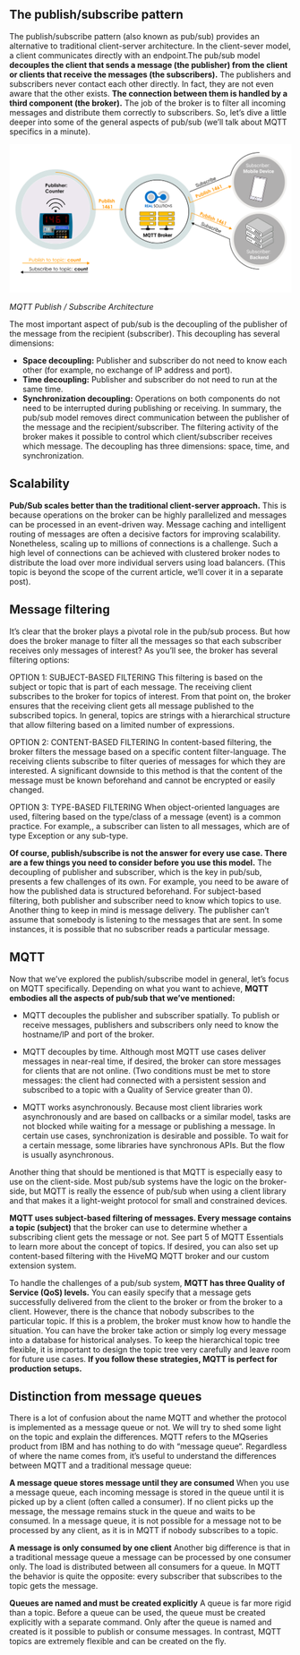 ## The publish/subscribe pattern

The publish/subscribe pattern (also known as pub/sub) provides an alternative to traditional client-server architecture. In the client-sever model, a client communicates directly with an endpoint.The pub/sub model **decouples the client that sends a message (the publisher) from the client or clients that receive the messages (the subscribers).** The publishers and subscribers never contact each other directly. In fact, they are not even aware that the other exists. **The connection between them is handled by a third component (the broker).** The job of the broker is to filter all incoming messages and distribute them correctly to subscribers. So, let’s dive a little deeper into some of the general aspects of pub/sub (we’ll talk about MQTT specifics in a minute).

<img src="img/mqtt-publish-subscribe.svg">

_MQTT Publish / Subscribe Architecture_


The most important aspect of pub/sub is the decoupling of the publisher of the message from the recipient (subscriber). This decoupling has several dimensions:

* **Space decoupling:** Publisher and subscriber do not need to know each other (for example, no exchange of IP address and port).
* **Time decoupling:** Publisher and subscriber do not need to run at the same time.
* **Synchronization decoupling:** Operations on both components do not need to be interrupted during publishing or receiving.
In summary, the pub/sub model removes direct communication between the publisher of the message and the recipient/subscriber. The filtering activity of the broker makes it possible to control which client/subscriber receives which message. The decoupling has three dimensions: space, time, and synchronization.


## Scalability

**Pub/Sub scales better than the traditional client-server approach.** This is because operations on the broker can be highly parallelized and messages can be processed in an event-driven way. Message caching and intelligent routing of messages are often a decisive factors for improving scalability. Nonetheless, scaling up to millions of connections is a challenge. Such a high level of connections can be achieved with clustered broker nodes to distribute the load over more individual servers using load balancers. (This topic is beyond the scope of the current article, we’ll cover it in a separate post).

## Message filtering

It’s clear that the broker plays a pivotal role in the pub/sub process. But how does the broker manage to filter all the messages so that each subscriber receives only messages of interest? As you’ll see, the broker has several filtering options:

OPTION 1: SUBJECT-BASED FILTERING
This filtering is based on the subject or topic that is part of each message. The receiving client subscribes to the broker for topics of interest. From that point on, the broker ensures that the receiving client gets all message published to the subscribed topics. In general, topics are strings with a hierarchical structure that allow filtering based on a limited number of expressions.

OPTION 2: CONTENT-BASED FILTERING
In content-based filtering, the broker filters the message based on a specific content filter-language. The receiving clients subscribe to filter queries of messages for which they are interested. A significant downside to this method is that the content of the message must be known beforehand and cannot be encrypted or easily changed.

OPTION 3: TYPE-BASED FILTERING
When object-oriented languages are used, filtering based on the type/class of a message (event) is a common practice. For example,, a subscriber can listen to all messages, which are of type Exception or any sub-type.

**Of course, publish/subscribe is not the answer for every use case. There are a few things you need to consider before you use this model.** The decoupling of publisher and subscriber, which is the key in pub/sub, presents a few challenges of its own. For example, you need to be aware of how the published data is structured beforehand. For subject-based filtering, both publisher and subscriber need to know which topics to use. Another thing to keep in mind is message delivery. The publisher can’t assume that somebody is listening to the messages that are sent. In some instances, it is possible that no subscriber reads a particular message.


## MQTT

Now that we’ve explored the publish/subscribe model in general, let’s focus on MQTT specifically. Depending on what you want to achieve, **MQTT embodies all the aspects of pub/sub that we’ve mentioned:**

* MQTT decouples the publisher and subscriber spatially. To publish or receive messages, publishers and subscribers only need to know the hostname/IP and port of the broker.

* MQTT decouples by time. Although most MQTT use cases deliver messages in near-real time, if desired, the broker can store messages for clients that are not online. (Two conditions must be met to store messages: the client had connected with a persistent session and subscribed to a topic with a Quality of Service greater than 0).

* MQTT works asynchronously. Because most client libraries work asynchronously and are based on callbacks or a similar model, tasks are not blocked while waiting for a message or publishing a message. In certain use cases, synchronization is desirable and possible. To wait for a certain message, some libraries have synchronous APIs. But the flow is usually asynchronous.

Another thing that should be mentioned is that MQTT is especially easy to use on the client-side. Most pub/sub systems have the logic on the broker-side, but MQTT is really the essence of pub/sub when using a client library and that makes it a light-weight protocol for small and constrained devices.

**MQTT uses subject-based filtering of messages. Every message contains a topic (subject)** that the broker can use to determine whether a subscribing client gets the message or not. See part 5 of MQTT Essentials to learn more about the concept of topics. If desired, you can also set up content-based filtering with the HiveMQ MQTT broker and our custom extension system.

To handle the challenges of a pub/sub system, **MQTT has three Quality of Service (QoS) levels.** You can easily specify that a message gets successfully delivered from the client to the broker or from the broker to a client. However, there is the chance that nobody subscribes to the particular topic. If this is a problem, the broker must know how to handle the situation. You can have the broker take action or simply log every message into a database for historical analyses. To keep the hierarchical topic tree flexible, it is important to design the topic tree very carefully and leave room for future use cases. **If you follow these strategies, MQTT is perfect for production setups.**

## Distinction from message queues

There is a lot of confusion about the name MQTT and whether the protocol is implemented as a message queue or not. We will try to shed some light on the topic and explain the differences. MQTT refers to the MQseries product from IBM and has nothing to do with “message queue“. Regardless of where the name comes from, it’s useful to understand the differences between MQTT and a traditional message queue:

**A message queue stores message until they are consumed** When you use a message queue, each incoming message is stored in the queue until it is picked up by a client (often called a consumer). If no client picks up the message, the message remains stuck in the queue and waits to be consumed. In a message queue, it is not possible for a message not to be processed by any client, as it is in MQTT if nobody subscribes to a topic.

**A message is only consumed by one client** Another big difference is that in a traditional message queue a message can be processed by one consumer only. The load is distributed between all consumers for a queue. In MQTT the behavior is quite the opposite: every subscriber that subscribes to the topic gets the message.

**Queues are named and must be created explicitly** A queue is far more rigid than a topic. Before a queue can be used, the queue must be created explicitly with a separate command. Only after the queue is named and created is it possible to publish or consume messages. In contrast, MQTT topics are extremely flexible and can be created on the fly.